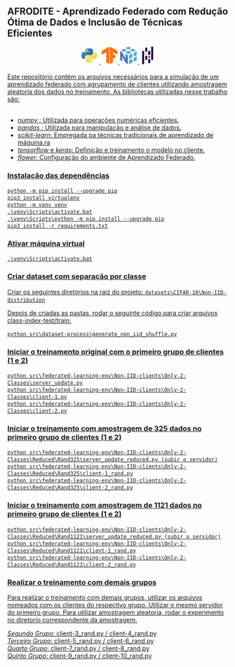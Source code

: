 ## AFRODITE - Aprendizado Federado com Redução Ótima de Dados e Inclusão de Técnicas Eficientes


<div align="center">
     <a href="https://www.python.org/" target="_blank" rel="noreferrer"> <img src="https://raw.githubusercontent.com/devicons/devicon/master/icons/python/python-original.svg" alt="python"  height="40" width="45"/>
     <a href="https://www.tensorflow.org/?hl=pt-br" target="_blank" rel="noreferrer"> <img src="https://raw.githubusercontent.com/devicons/devicon/master/icons/tensorflow/tensorflow-original.svg" alt="tensorflow"  height="40" width="40"/>
     <a href="https://numpy.org/" target="_blank" rel="noreferrer"> <img src="https://raw.githubusercontent.com/devicons/devicon/master/icons/numpy/numpy-original.svg" alt="numpy"  height="40" width="40"/>
     <a href="https://pandas.pydata.org/" target="_blank" rel="noreferrer"> <img src="https://raw.githubusercontent.com/devicons/devicon/master/icons/pandas/pandas-original.svg" alt="pandas"  height="40" width="40"/>
       

<br>
<br>
</div>
Este repositório contém os arquivos necessários para a simulação de um aprendizado federado com agrupamento de clientes utilizando amostragem aleatoria dos dados no treinamento. As bibliotecas utilizadas nesse trabalho são: 

<br>
<br>

-  <i> numpy </i> : Utilizada para operações numéricas eficientes.
-  <i> pandas</i> : Utilizada para manipulação e análise de dados.
-  <i> scikit-learn</i>: Empregada pa técnicas tradicionais de aprendizado de máquina.ra
-  <i> tensorflow</i> e <i> keras</i>: Definição e treinamento o modelo no cliente.
-  <i> flower</i>: Configuração do ambiente de Aprendizado Federado.


### Instalação das dependências
``` 
python -m pip install --upgrade pip
pip3 install virtualenv
python -m venv venv
.\venv\Scripts\activate.bat
.\venv\Scripts\python -m pip install --upgrade pip
pip3 install -r requirements.txt
```
### Ativar máquina virtual
```
.\venv\Scripts\activate.bat
```
### Criar dataset com separação por classe

Criar os seguintes diretórios na raiz do projeto: 
``datasets\CIFAR-10\Non-IID-distribution``


Depois de criadas as pastas, rodar o seguinte código para criar arquivos class-index-test/train:
```
python src\dataset-process\generate_non_iid_shuffle.py
```
### Iniciar o treinamento original com o primeiro grupo de clientes (1 e 2)
```
python src\federated-learning-env\Non-IID-clients\Only-2-Classes\server_update.py
python src\federated-learning-env\Non-IID-clients\Only-2-Classes\client-1.py
python src\federated-learning-env\Non-IID-clients\Only-2-Classes\client-2.py
```

### Iniciar o treinamento com amostragem de 325 dados no primeiro grupo de clientes (1 e 2)
```
python src\federated-learning-env\Non-IID-clients\Only-2-Classes\Reduced\Rand325\server_update_reduced.py (subir o servidor)
python src\federated-learning-env\Non-IID-clients\Only-2-Classes\Reduced\Rand325\client-1_rand.py
python src\federated-learning-env\Non-IID-clients\Only-2-Classes\Reduced\Rand325\client-2_rand.py
```

### Iniciar o treinamento com amostragem de 1121 dados no primeiro grupo de clientes (1 e 2)
```
python src\federated-learning-env\Non-IID-clients\Only-2-Classes\Reduced\Rand1121\server_update_reduced.py (subir o servidor)
python src\federated-learning-env\Non-IID-clients\Only-2-Classes\Reduced\Rand1121\client-1_rand.py
python src\federated-learning-env\Non-IID-clients\Only-2-Classes\Reduced\Rand1121\client-2_rand.py
```

### Realizar o treinamento com demais grupos
Para realizar o treinamento com demais grupos, utilizar os arquivos nomeados com os clientes do respectivo grupo. Utilizar o mesmo servidor do primeiro grupo. Para utilizar amostragem aleatoria, rodar o experimento no diretorio correspondente da amostragem.


<i>Segundo Grupo</i>: client-3_rand.py / client-4_rand.py<br>
<i>Terceiro Grupo</i>: client-5_rand.py / client-6_rand.py<br>
<i>Quarto Grupo</i>: client-7_rand.py / client-8_rand.py<br>
<i>Quinto Grupo</i>: client-9_rand.py / client-10_rand.py<br>
